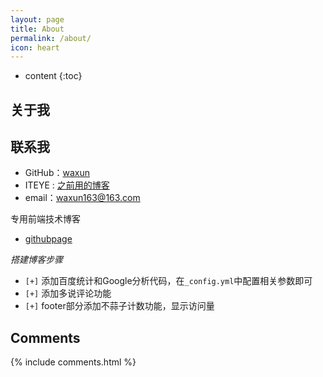 ```yaml
---
layout: page
title: About
permalink: /about/
icon: heart
---
```


* content
{:toc}

##  关于我



## 联系我

* GitHub：[waxun](https://github.com/waxun)
* ITEYE : [之前用的博客](http://yuzhouxiner.iteye.com/)
* email：waxun163@163.com


专用前端技术博客

* [githubpage](https://waxun.github.io/)



*搭建博客步骤*

* `[+]` 添加百度统计和Google分析代码，在`_config.yml`中配置相关参数即可
* `[+]` 添加多说评论功能
* `[+]` footer部分添加不蒜子计数功能，显示访问量

## 

## Comments

{% include comments.html %}
